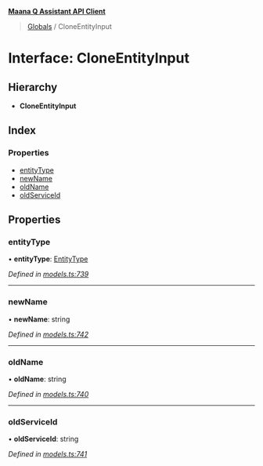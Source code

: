 **[Maana Q Assistant API Client](../README.md)**

> [Globals](../README.md) / CloneEntityInput

# Interface: CloneEntityInput

## Hierarchy

* **CloneEntityInput**

## Index

### Properties

* [entityType](cloneentityinput.md#entitytype)
* [newName](cloneentityinput.md#newname)
* [oldName](cloneentityinput.md#oldname)
* [oldServiceId](cloneentityinput.md#oldserviceid)

## Properties

### entityType

•  **entityType**: [EntityType](../enums/entitytype.md)

*Defined in [models.ts:739](https://github.com/maana-io/q-assistant-client/blob/18eccdb/src/models.ts#L739)*

___

### newName

•  **newName**: string

*Defined in [models.ts:742](https://github.com/maana-io/q-assistant-client/blob/18eccdb/src/models.ts#L742)*

___

### oldName

•  **oldName**: string

*Defined in [models.ts:740](https://github.com/maana-io/q-assistant-client/blob/18eccdb/src/models.ts#L740)*

___

### oldServiceId

•  **oldServiceId**: string

*Defined in [models.ts:741](https://github.com/maana-io/q-assistant-client/blob/18eccdb/src/models.ts#L741)*
